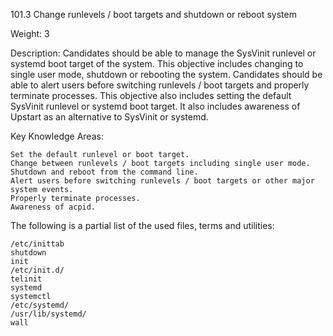 101.3 Change runlevels / boot targets and shutdown or reboot system

Weight: 3

Description: Candidates should be able to manage the SysVinit runlevel or systemd boot target of the system. This objective includes changing to single user mode, shutdown or rebooting the system. Candidates should be able to alert users before switching runlevels / boot targets and properly terminate processes. This objective also includes setting the default SysVinit runlevel or systemd boot target. It also includes awareness of Upstart as an alternative to SysVinit or systemd.

Key Knowledge Areas:

    Set the default runlevel or boot target.
    Change between runlevels / boot targets including single user mode.
    Shutdown and reboot from the command line.
    Alert users before switching runlevels / boot targets or other major system events.
    Properly terminate processes.
    Awareness of acpid.

The following is a partial list of the used files, terms and utilities:

    /etc/inittab
    shutdown
    init
    /etc/init.d/
    telinit
    systemd
    systemctl
    /etc/systemd/
    /usr/lib/systemd/
    wall
